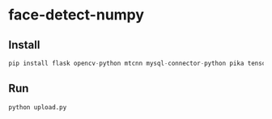 # face-detect-numpy

## Install

```python
pip install flask opencv-python mtcnn mysql-connector-python pika tensorflow

```

## Run

```python upload.py```

